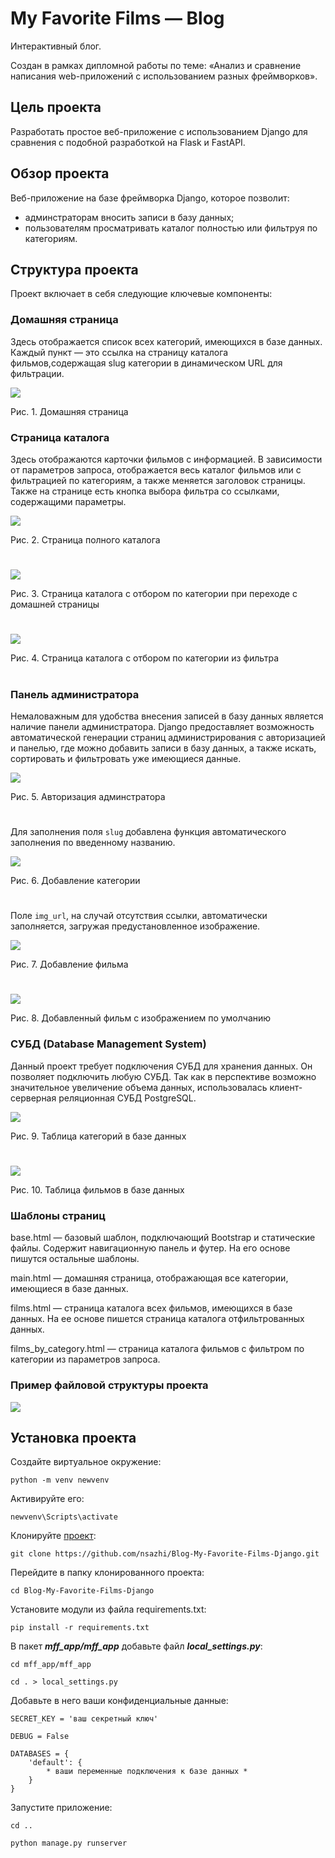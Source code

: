 # My Favorite Films — Blog
Интерактивный блог.

Создан в рамках дипломной работы по теме: «Анализ и сравнение написания web-приложений с использованием разных фреймворков».

## Цель проекта
Разработать простое веб-приложение с использованием Django для сравнения с подобной разработкой на Flask и FastAPI.

## Обзор проекта
Веб-приложение на базе фреймворка Django, которое позволит:
* админстраторам вносить записи в базу данных;
* пользователям просматривать каталог полностью или фильтруя по категориям.

## Структура проекта
Проект включает в себя следующие ключевые компоненты:

### Домашняя страница
Здесь отображается список всех категорий, имеющихся в базе данных. Каждый пункт — это ссылка на страницу каталога фильмов,содержащая slug категории в динамическом URL для фильтрации.

<img src="https://github.com/nsazhi/My-Favorite-Films-Blog/blob/master/screenshorts/main_page.jpg">

Рис. 1. Домашняя страница

### Страница каталога
Здесь отображаются карточки фильмов с информацией. В зависимости от параметров запроса, отображается весь каталог фильмов или с фильтрацией по категориям, а также меняется заголовок страницы.
Также на странице есть кнопка выбора фильтра со ссылками, содержащими параметры.

<img src="https://github.com/nsazhi/My-Favorite-Films-Blog/blob/master/screenshorts/catalog.jpg">

Рис. 2. Страница полного каталога

#

<img src="https://github.com/nsazhi/My-Favorite-Films-Blog/blob/master/screenshorts/catalog2.jpg">

Рис. 3. Страница каталога с отбором по категории при переходе с домашней страницы

#

<img src="https://github.com/nsazhi/My-Favorite-Films-Blog/blob/master/screenshorts/catalog3.jpg">

Рис. 4. Страница каталога с отбором по категории из фильтра

#

### Панель администратора
Немаловажным для удобства внесения записей в базу данных является наличие панели администратора. Django предоставляет возможность автоматической генерации страниц администрирования с авторизацией и панелью, где можно добавить записи в базу данных, а также искать, сортировать и фильтровать уже имеющиеся данные.

<img src="https://github.com/nsazhi/My-Favorite-Films-Blog/blob/master/screenshorts/adm_log_dj.jpg">

Рис. 5. Авторизация админстратора

#

Для заполнения поля `slug` добавлена функция автоматического заполнения по введенному названию. 

<img src="https://github.com/nsazhi/My-Favorite-Films-Blog/blob/master/screenshorts/adm_categ_dj.jpg">

Рис. 6. Добавление категории

#

Поле `img_url`, на случай отсутствия ссылки, автоматически заполняется, загружая предустановленное изображение.

<img src="https://github.com/nsazhi/My-Favorite-Films-Blog/blob/master/screenshorts/adm_film_dj.jpg">

Рис. 7. Добавление фильма

#

<img src="https://github.com/nsazhi/My-Favorite-Films-Blog/blob/master/screenshorts/catalog4.jpg">

Рис. 8. Добавленный фильм с изображением по умолчанию

### СУБД (Database Management System)

Данный проект требует подключения СУБД для хранения данных. Он позволяет подключить любую СУБД. Так как в перспективе возможно значительное увеличение объема данных, использовалась клиент-серверная реляционная СУБД PostgreSQL.

<img src="https://github.com/nsazhi/My-Favorite-Films-Blog/blob/master/screenshorts/dms_cat_dj.jpg">

Рис. 9. Таблица категорий в базе данных

#

<img src="https://github.com/nsazhi/My-Favorite-Films-Blog/blob/master/screenshorts/dms_fil_dj.jpg">

Рис. 10. Таблица фильмов в базе данных

### Шаблоны страниц
base.html — базовый шаблон, подключающий Bootstrap и статические файлы. Содержит навигационную панель и футер. На его основе пишутся остальные шаблоны.

main.html — домашняя страница, отображающая все категории, имеющиеся в базе данных.

films.html — страница каталога всех фильмов, имеющихся в базе данных. На ее основе пишется страница каталога отфильтрованных данных.

films_by_category.html — страница каталога фильмов с фильтром по категории из параметров запроса.

### Пример файловой структуры проекта

<img src="https://github.com/nsazhi/thesis_django_app/blob/master/screenshorts/struc_dj.jpg">

## Установка проекта
Создайте виртуальное окружение:

`python -m venv newvenv`

Активируйте его:

`newvenv\Scripts\activate`

Клонируйте [проект](https://github.com/nsazhi/Blog-My-Favorite-Films-Django/tree/master):

`git clone https://github.com/nsazhi/Blog-My-Favorite-Films-Django.git` 

Перейдите в папку клонированного проекта:

`cd Blog-My-Favorite-Films-Django`

Установите модули из файла requirements.txt:

`pip install -r requirements.txt`

В пакет ***mff_app/mff_app*** добавьте файл ***local_settings.py***:

```
cd mff_app/mff_app

cd . > local_settings.py
```

Добавьте в него ваши конфиденциальные данные:

```
SECRET_KEY = 'ваш секретный ключ'

DEBUG = False

DATABASES = {
    'default': {
        * ваши переменные подключения к базе данных * 
    }
}
```

Запустите приложение:

```
cd ..

python manage.py runserver
```
